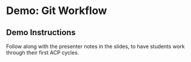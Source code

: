 # Demo: Git Workflow

## Demo Instructions

Follow along with the presenter notes in the slides, to have students work through their first ACP cycles. 
